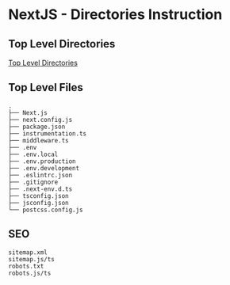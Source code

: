 # NextJS - Directories Instruction

## Top Level Directories

[Top Level Directories](nextjs-top-level-directories.md)

## Top Level Files

```
.
├── Next.js	
├── next.config.js	
├── package.json
├── instrumentation.ts
├── middleware.ts
├── .env
├── .env.local
├── .env.production
├── .env.development
├── .eslintrc.json
├── .gitignore
├── .next-env.d.ts
├── tsconfig.json
├── jsconfig.json
└── postcss.config.js
```

## SEO

```
sitemap.xml
sitemap.js/ts
robots.txt
robots.js/ts
```

